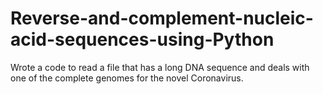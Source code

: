 # Reverse-and-complement-nucleic-acid-sequences-using-Python
 Wrote a code to read a file that has a long DNA sequence and deals with one of the complete genomes for the novel Coronavirus.
